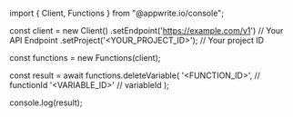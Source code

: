 import { Client, Functions } from "@appwrite.io/console";

const client = new Client()
    .setEndpoint('https://example.com/v1') // Your API Endpoint
    .setProject('<YOUR_PROJECT_ID>'); // Your project ID

const functions = new Functions(client);

const result = await functions.deleteVariable(
    '<FUNCTION_ID>', // functionId
    '<VARIABLE_ID>' // variableId
);

console.log(result);
